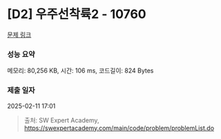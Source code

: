 # [D2] 우주선착륙2 - 10760 

[문제 링크](https://swexpertacademy.com/main/code/problem/problemDetail.do?contestProbId=AXSHJueab1oDFAQT) 

### 성능 요약

메모리: 80,256 KB, 시간: 106 ms, 코드길이: 824 Bytes

### 제출 일자

2025-02-11 17:01



> 출처: SW Expert Academy, https://swexpertacademy.com/main/code/problem/problemList.do